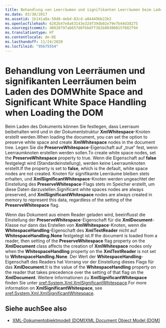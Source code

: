 ```yaml
---
title: Behandlung von Leerräumen und signifikanten Leerräumen beim Laden des DOM
ms.date: 03/30/2017
ms.assetid: 1b141a0a-50d8-4ebd-83cd-a84449bb22b2
ms.openlocfilehash: 6282b47e8a63143e32df39db02e79e7b44d38275
ms.sourcegitcommit: d8020797a6657d0fbbdff362b80300815f682f94
ms.translationtype: HT
ms.contentlocale: de-DE
ms.lasthandoff: 11/24/2020
ms.locfileid: "95675554"
---
```

# <a name="white-space-and-significant-white-space-handling-when-loading-the-dom"></a><span data-ttu-id="7d9c3-102">Behandlung von Leerräumen und signifikanten Leerräumen beim Laden des DOM</span><span class="sxs-lookup"><span data-stu-id="7d9c3-102">White Space and Significant White Space Handling when Loading the DOM</span></span>

<span data-ttu-id="7d9c3-103">Beim Laden des Dokuments können Sie festlegen, dass Leerraum beibehalten wird und in der Dokumentstruktur **XmlWhitespace**-Knoten erstellt werden.</span><span class="sxs-lookup"><span data-stu-id="7d9c3-103">When loading the document, you can set the option to preserve white space and create **XmlWhitespace** nodes in the document tree.</span></span> <span data-ttu-id="7d9c3-104">Legen Sie die **PreserveWhitespace**-Eigenschaft auf „true“ fest, wenn Leerraumknoten erstellen werden sollen.</span><span class="sxs-lookup"><span data-stu-id="7d9c3-104">To create white space nodes, set the **PreserveWhitespace** property to true.</span></span> <span data-ttu-id="7d9c3-105">Wenn die Eigenschaft auf **false** festgelegt wird (Standardeinstellung), werden keine Leerraumknoten erstellt.</span><span class="sxs-lookup"><span data-stu-id="7d9c3-105">If the property is set to **false**, which is the default, white space nodes are not created.</span></span> <span data-ttu-id="7d9c3-106">Knoten für signifikante Leerräume bleiben stets erhalten, und **XmlSignificantWhitespace**-Knoten werden ungeachtet der Einstellung des **PreserveWhitespace**-Flags stets im Speicher erstellt, um diese Daten darzustellen.</span><span class="sxs-lookup"><span data-stu-id="7d9c3-106">Significant white spaces nodes are always preserved, and **XmlSignificantWhitespace** nodes are always created in memory to represent this data, regardless of the setting of the **PreserveWhitespace** flag.</span></span>  
  
 <span data-ttu-id="7d9c3-107">Wenn das Dokument aus einem Reader geladen wird, beeinflusst die Einstellung der **PreserveWhitespace**-Eigenschaft für die **XmlDocument**-Klasse nur dann das Erstellen von **XmlWhitespace**-Knoten, wenn die **WhitespaceHandling**-Eigenschaft des **XmlTextReader** nicht auf **WhitespaceHandling.None** festgelegt ist.</span><span class="sxs-lookup"><span data-stu-id="7d9c3-107">If the document is loaded from a reader, then setting of the **PreserveWhitespace** flag property on the **XmlDocument** class affects the creation of **XmlWhitespace** nodes only when the **WhitespaceHandling** property on the **XmlTextReader** is not set to **WhitespaceHandling.None**.</span></span> <span data-ttu-id="7d9c3-108">Der Wert der **WhitespaceHandling**-Eigenschaft des Readers hat Vorrang vor der Einstellung dieses Flags für das **XmlDocument**.</span><span class="sxs-lookup"><span data-stu-id="7d9c3-108">It is the value of the **WhitespaceHandling** property on the reader that takes precedence over the setting of that flag on the **XmlDocument**.</span></span> <span data-ttu-id="7d9c3-109">Weitere Informationen zu **XmlSignificantWhitespace** finden Sie unter <xref:System.Xml.XmlSignificantWhitespace>.</span><span class="sxs-lookup"><span data-stu-id="7d9c3-109">For more information on **XmlSignificantWhitespace**, see <xref:System.Xml.XmlSignificantWhitespace>.</span></span>  
  
## <a name="see-also"></a><span data-ttu-id="7d9c3-110">Siehe auch</span><span class="sxs-lookup"><span data-stu-id="7d9c3-110">See also</span></span>

- [<span data-ttu-id="7d9c3-111">XML-Dokumentobjektmodell (DOM)</span><span class="sxs-lookup"><span data-stu-id="7d9c3-111">XML Document Object Model (DOM)</span></span>](xml-document-object-model-dom.md)
